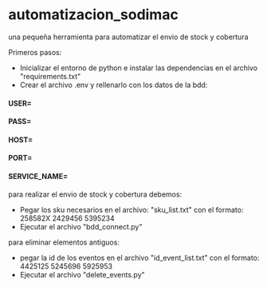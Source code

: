 # automatizacion_sodimac
una pequeña herramienta para automatizar el envio de stock y cobertura

Primeros pasos:
- Inicializar el entorno de python e instalar las dependencias en el archivo "requirements.txt"
- Crear el archivo .env y rellenarlo con los datos de la bdd:
#### USER=
#### PASS=
#### HOST=
#### PORT=
#### SERVICE_NAME=

para realizar el envio de stock y cobertura debemos:

- Pegar los sku necesarios en el archivo: "sku_list.txt" con el formato:
258582X
2429456
5395234
- Ejecutar el archivo "bdd_connect.py"


para eliminar elementos antiguos:
- pegar la id de los eventos en el archivo "id_event_list.txt" con el formato:
4425125
5245696
5925953
- Ejecutar el archivo "delete_events.py"
